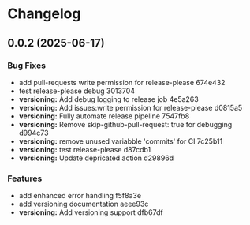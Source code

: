 # Changelog


## 0.0.2 (2025-06-17)


### Bug Fixes

* add pull-requests write permission for release-please 674e432
* test release-please debug 3013704
* **versioning:** Add debug logging to release job 4e5a263
* **versioning:** Add issues:write permission for release-please d0815a5
* **versioning:** Fully automate release pipeline 7547fb8
* **versioning:** Remove skip-github-pull-request: true for debugging d994c73
* **versioning:** remove unused variabble 'commits' for CI 7c25b11
* **versioning:** test release-please d87cdb1
* **versioning:** Update depricated action d29896d


### Features

* add enhanced error handling f5f8a3e
* add versioning documentation aeee93c
* **versioning:** Add versioning support dfb67df



